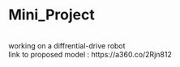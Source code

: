 # Mini_Project
<br>
working on a diffrential-drive robot <br>
link to proposed model : https://a360.co/2Rjn812 <br>
